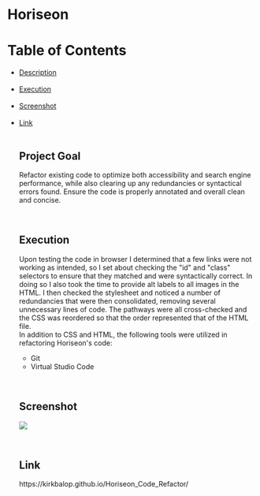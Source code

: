<h1>Horiseon</h1>
  <p>
  <h1>Table of Contents</h1>
  <p>
    <ul>
      <li>
        <a href=#description>Description</a>
      </li>
    <br>
      <li>
        <a href=#execution>Execution</a>
      </li>
    <br>
      <li>
        <a href=#screenshot>Screenshot</a>
      </li>
    <br>
      <li>
        <a href=#link>Link</a>
      </li>
    <br>

   <div id="description">
    <h2>Project Goal</h2>
      <p>
      Refactor existing code to optimize both accessibility and search engine performance, while also clearing up any redundancies or syntactical errors
      found. Ensure the code is properly annotated and overall clean and concise.
   </div>
   <br>
   <div id="execution">
    <h2>Execution</h2>
      <p>
      Upon testing the code in browser I determined that a few links were not working as intended, so I set about checking the "id" and "class" selectors to ensure
      that they matched and were syntactically correct. In doing so I also took the time to provide alt labels to all images in the HTML. I then checked the stylesheet and noticed a number of redundancies that were then consolidated, removing
      several unnecessary lines of code. The pathways were all cross-checked and the CSS was reordered so that the order represented that of the HTML file.
        <br>
        In addition to CSS and HTML, the following tools were utilized in refactoring Horiseon's code:
        <ul>
          <li>Git</li>
          <li>Virtual Studio Code</li>
  </ul>
      </p>
   </div>
   <br>
   <div id="screenshot">
    <h2>Screenshot</h2>
    <p>
    <img src="https://github.com/kirkbalop/Horiseon_Code_Refactor/blob/main/assets/images/horiseon_screenshot.png" />
    </p>
   </div>
   <br>
   <div id="link">
    <h2>Link</h2>
      <p>
        https://kirkbalop.github.io/Horiseon_Code_Refactor/
      <p>
   </div>
